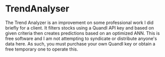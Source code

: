 # TrendAnalyser
The Trend Analyzer is an improvement on some professional work I did briefly for a client. It filters stocks using a Quandl API key and based on given criteria then 
creates predictions based on an optimized ANN. This is free software and I am not attempting to syndicate or distribute anyone's data here. As such, you must purchase your own Quandl key or obtain a free temporary one to operate this.
